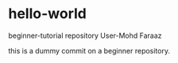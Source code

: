 # hello-world
beginner-tutorial repository
User-Mohd Faraaz

this is a dummy commit on a beginner repository.

